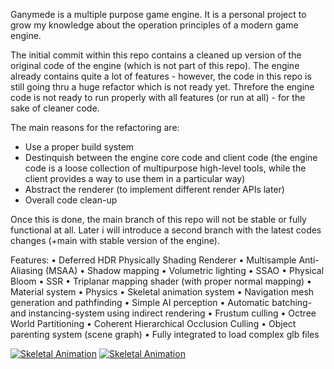 Ganymede is a multiple purpose game engine. It is a personal project to grow my knowledge about the operation principles of a modern game engine.

The initial commit within this repo contains a cleaned up version of the original code of the engine (which is not part of this repo).
The engine already contains quite a lot of features - however, the code in this repo is still going thru a huge refactor which is not ready yet.
Threfore the engine code is not ready to run properly with all features (or run at all) - for the sake of cleaner code.

The main reasons for the refactoring are:
- Use a proper build system
- Destinquish between the engine core code and client code (the engine code is a loose collection of multipurpose high-level tools, while the client provides a way to use them in a particular way)
- Abstract the renderer (to implement different render APIs later)
- Overall code clean-up

Once this is done, the main branch of this repo will not be stable or fully functional at all. Later i will introduce a second branch with the latest codes changes (+main with stable version of the engine).

Features:
• Deferred HDR Physically Shading Renderer
• Multisample Anti-Aliasing (MSAA)
• Shadow mapping
• Volumetric lighting
• SSAO
• Physical Bloom
• SSR
• Triplanar mapping shader (with proper normal mapping)
• Material system
• Physics
• Skeletal animation system
• Navigation mesh generation and pathfinding
• Simple AI perception
• Automatic batching- and instancing-system using indirect rendering
• Frustum culling
• Octree World Partitioning
• Coherent Hierarchical Occlusion Culling
• Object parenting system (scene graph)
• Fully integrated to load complex glb files

[![Skeletal Animation](https://img.youtube.com/vi/tOLcRtXjJxU/0.jpg)](https://www.youtube.com/watch?v=tOLcRtXjJxU)
[![Skeletal Animation](https://img.youtube.com/vi/Lu8NDjkjdPw/0.jpg)](https://www.youtube.com/watch?v=Lu8NDjkjdPw)

